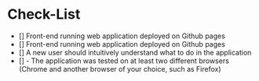 # Check-List
- [] Front-end running web application deployed on Github pages
- [] Front-end running web application deployed on Github pages
- [] A new user should intuitively understand what to do in the application
- [] - The application was tested on at least two different browsers (Chrome and another browser of your choice, such as Firefox)